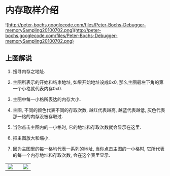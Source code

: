# 内存取样介绍 #

![http://peter-bochs.googlecode.com/files/Peter-Bochs-Debugger-memorySampling20100702.png](http://peter-bochs.googlecode.com/files/Peter-Bochs-Debugger-memorySampling20100702.png)

## 上图解说 ##

1) 搜寻内存之地址.

2) 主图所表示的开始和结束地址, 如果开始地址设成0x0, 那么主图最左下角的第一个小格就代表内存0x0.

3) 主图中每一小格所表达的内存大小.

4) 主图, 不同的颜色代表不同的存取次数, 越红代表越高, 越蓝代表越低, 灰色代表那一格的内存没被存取过.

5) 当你点击主图内的一小格时, 它的地址和存取次数就会显示在这里.

6) 把主图放大和缩小.

7) 因为主图里的每一格均代表一系列的地址, 当你点击主图的一小格时, 它所代表的每一个内存地址和存取次数, 会在这个表里显示.

<table border='0'><tr><td>
<a href='http://www.kingofcoders.com'><img src='http://www.kingofcoders.com/images/KOC_logo2.jpg' /></a>
</td>
<td>
</td>
<td>
<a href='http://www.rmit.edu.au/compsci'><img src='http://peter-bochs.googlecode.com/files/rmit.gif' /></a>
</td>
</tr>
</table>